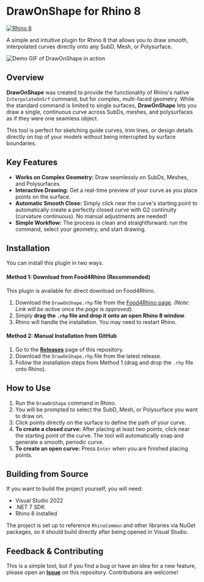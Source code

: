 # DrawOnShape for Rhino 8

[![Rhino 8](https://img.shields.io/badge/Rhino-8-blueviolet?style=for-the-badge)](https://www.rhino3d.com/)

A simple and intuitive plugin for Rhino 8 that allows you to draw smooth, interpolated curves directly onto any SubD, Mesh, or Polysurface.

![Demo GIF of DrawOnShape in action](https://github.com/nachomonereo/DrawOnShape/blob/main/drawonshape.gif?raw=true)

## Overview

**DrawOnShape** was created to provide the functionality of Rhino's native `InterpolateOnSrf` command, but for complex, multi-faced geometry. While the standard command is limited to single surfaces, **DrawOnShape** lets you draw a single, continuous curve across SubDs, meshes, and polysurfaces as if they were one seamless object.

This tool is perfect for sketching guide curves, trim lines, or design details directly on top of your models without being interrupted by surface boundaries.

## Key Features

-   **Works on Complex Geometry:** Draw seamlessly on SubDs, Meshes, and Polysurfaces.
-   **Interactive Drawing:** Get a real-time preview of your curve as you place points on the surface.
-   **Automatic Smooth Close:** Simply click near the curve's starting point to automatically create a perfectly closed curve with G2 continuity (curvature continuous). No manual adjustments are needed!
-   **Simple Workflow:** The process is clean and straightforward: run the command, select your geometry, and start drawing.

## Installation

You can install this plugin in two ways.

#### Method 1: Download from Food4Rhino (Recommended)

This plugin is available for direct download on Food4Rhino.

1.  Download the `DrawOnShape.rhp` file from the [Food4Rhino page](https://www.food4rhino.com/en/app/drawonshape). *(Note: Link will be active once the page is approved).*
2.  Simply **drag the `.rhp` file and drop it onto an open Rhino 8 window**.
3.  Rhino will handle the installation. You may need to restart Rhino.

#### Method 2: Manual Installation from GitHub

1.  Go to the [**Releases**](https://github.com/nachomonereo/DrawOnShape/releases) page of this repository.
2.  Download the `DrawOnShape.rhp` file from the latest release.
3.  Follow the installation steps from Method 1 (drag and drop the `.rhp` file onto Rhino).

## How to Use

1.  Run the `DrawOnShape` command in Rhino.
2.  You will be prompted to select the SubD, Mesh, or Polysurface you want to draw on.
3.  Click points directly on the surface to define the path of your curve.
4.  **To create a closed curve:** After placing at least two points, click near the starting point of the curve. The tool will automatically snap and generate a smooth, periodic curve.
5.  **To create an open curve:** Press `Enter` when you are finished placing points.

## Building from Source

If you want to build the project yourself, you will need:

-   Visual Studio 2022
-   .NET 7 SDK
-   Rhino 8 installed

The project is set up to reference `RhinoCommon` and other libraries via NuGet packages, so it should build directly after being opened in Visual Studio.

## Feedback & Contributing

This is a simple tool, but if you find a bug or have an idea for a new feature, please open an **[Issue](https://github.com/nachomonereo/DrawOnShape/issues)** on this repository. Contributions are welcome!

